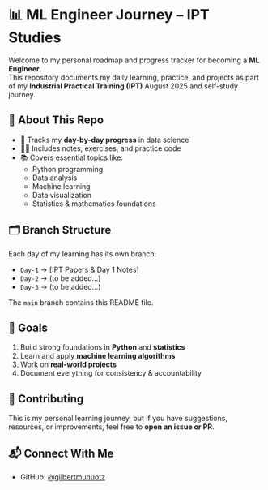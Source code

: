 # 📊 ML Engineer Journey – IPT Studies

Welcome to my personal roadmap and progress tracker for becoming a **ML Engineer**.  
This repository documents my daily learning, practice, and projects as part of my **Industrial Practical Training (IPT)** August 2025 and self-study journey.

## 🚀 About This Repo

- 📌 Tracks my **day-by-day progress** in data science
- 🧑‍💻 Includes notes, exercises, and practice code
- 📚 Covers essential topics like:
  - Python programming
  - Data analysis
  - Machine learning
  - Data visualization
  - Statistics & mathematics foundations

## 🗂️ Branch Structure

Each day of my learning has its own branch:

- `Day-1` → [IPT Papers & Day 1 Notes]
- `Day-2` → (to be added…)
- `Day-3` → (to be added…)

The `main` branch contains this README file.

## 🎯 Goals

1. Build strong foundations in **Python** and **statistics**
2. Learn and apply **machine learning algorithms**
3. Work on **real-world projects**
4. Document everything for consistency & accountability

## 🤝 Contributing

This is my personal learning journey, but if you have suggestions, resources, or improvements, feel free to **open an issue or PR**.

## 📬 Connect With Me

- GitHub: [@gilbertmunuotz](https://github.com/gilbertmunuotz)
